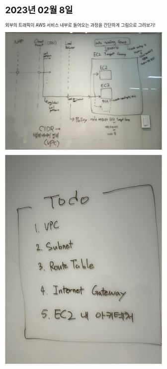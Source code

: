 # 2023년 02월 8일

외부의 트래픽이 AWS 서비스 내부로 들어오는 과정을 간단하게 그림으로 그려보기!

![](./images/2023-02-08-2.jpeg)

![](./images/2023-02-08-1.jpeg)

